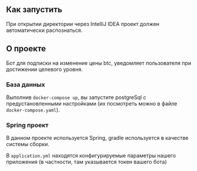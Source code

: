 
## Как запустить

При открытии директории через IntelliJ IDEA проект должен автоматически распознаться.


## О проекте

Бот для подписки на изменение цены btc, уведомляет пользователя при достижении целевого уровня.

### База данных
Выполнив `docker-compose up`, вы запустите postgreSql с предустановленными
настройками (их посмотреть можно в файле `docker-compose.yaml`).

### Spring проект

В данном проекте используется Spring, gradle используется в качестве системы сборки.

В `application.yml` находятся конфигурируемые параметры нашего приложения
(в частности, там указывается токен вашего бота)

